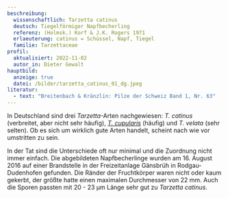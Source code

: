 ```yaml
---
beschreibung:
  wissenschaftlich: Tarzetta catinus
  deutsch: Tiegelförmiger Napfbecherling
  referenz: (Holmsk.) Korf & J.K. Rogers 1971
  erlaeuterung: catinus = Schüssel, Napf, Tiegel
  familie: Tarzettaceae
profil:
  aktualisiert: 2022-11-02
  autor_in: Dieter Gewalt
hauptbild:
  anzeige: true
  datei: /bilder/tarzetta_catinus_01_dg.jpeg
literatur:
  - text: "Breitenbach & Kränzlin: Pilze der Schweiz Band 1, Nr. 63"
---
```

In Deutschland sind drei *Tarzetta*-Arten nachgewiesen: *T. catinus* (verbreitet, aber nicht sehr häufig), *[T. cupularis](/pilze/tarzetta-cupularis-kerbrandiger-napfbecherling)* (häufig) und *T. velata* (sehr selten). Ob es sich um wirklich gute Arten handelt, scheint nach wie vor umstritten zu sein.

In der Tat sind die Unterschiede oft nur minimal und die Zuordnung nicht immer einfach. Die abgebildeten Napfbecherlinge wurden am 16. August 2016 auf einer Brandstelle in der Freizeitanlage Gänsbrüh in Rodgau-Dudenhofen gefunden. Die Ränder der Fruchtkörper waren nicht oder kaum gekerbt, der größte hatte einen maximalen Durchmesser von 22 mm. Auch die Sporen passten mit 20 - 23 µm Länge sehr gut zu *Tarzetta catinus*.